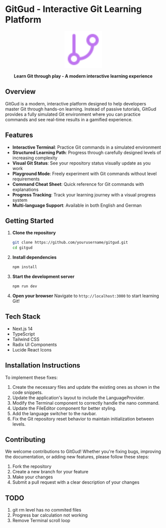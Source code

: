 # GitGud - Interactive Git Learning Platform

<p align="center">
  <img src="./public/gitBranch.svg" alt="GitGud Logo" width="120" height="120" />
</p>

<p align="center">
  <strong>Learn Git through play - A modern interactive learning experience</strong>
</p>

## Overview

GitGud is a modern, interactive platform designed to help developers master Git through hands-on learning. Instead of passive tutorials, GitGud provides a fully simulated Git environment where you can practice commands and see real-time results in a gamified experience.

## Features

- **Interactive Terminal**: Practice Git commands in a simulated environment
- **Structured Learning Path**: Progress through carefully designed levels of increasing complexity
- **Visual Git Status**: See your repository status visually update as you work
- **Playground Mode**: Freely experiment with Git commands without level requirements
- **Command Cheat Sheet**: Quick reference for Git commands with explanations
- **Progress Tracking**: Track your learning journey with a visual progress system
- **Multi-language Support**: Available in both English and German

## Getting Started

1. **Clone the repository**

    ```bash
    git clone https://github.com/yourusername/gitgud.git
    cd gitgud
    ```

2. **Install dependencies**

    ```bash
    npm install
    ```

3. **Start the development server**

    ```bash
    npm run dev
    ```

4. **Open your browser**
   Navigate to `http://localhost:3000` to start learning Git!

## Tech Stack

- Next.js 14
- TypeScript
- Tailwind CSS
- Radix UI Components
- Lucide React Icons

## Installation Instructions

To implement these fixes:

1. Create the necessary files and update the existing ones as shown in the code snippets.
2. Update the application's layout to include the LanguageProvider.
3. Modify the Terminal component to correctly handle the nano command.
4. Update the FileEditor component for better styling.
5. Add the language switcher to the navbar.
6. Fix the Git repository reset behavior to maintain initialization between levels.

## Contributing

We welcome contributions to GitGud! Whether you're fixing bugs, improving the documentation, or adding new features, please follow these steps:

1. Fork the repository
2. Create a new branch for your feature
3. Make your changes
4. Submit a pull request with a clear description of your changes

## TODO

1. git rm level has no commited files
2. Progress bar calculation not working
3. Remove Terminal scroll loop
